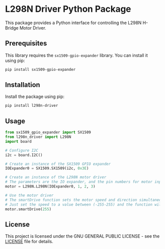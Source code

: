 # L298N Driver Python Package

This package provides a Python interface for controlling the L298N H-Bridge Motor Driver.

## Prerequisites

This library requires the `sx1509-gpio-expander` library. You can install it using pip:

```sh
pip install sx1509-gpio-expander
```

## Installation

Install the package using pip:

```sh
pip install l298n-driver
```

## Usage

```python
from sx1509_gpio_expander import SX1509
from l298n_driver import L298N
import board

# Configure I2C
i2c = board.I2C() 

# Create an instance of the SX1509 GPIO expander
IOExpander0 = SX1509.SX1509(i2c, 0x3E)

# Create an instance of the L298N motor driver
# The parameters are the IO expander, and the pin numbers for motor input 1, motor input 2, and motor speed control
motor = L298N.L298N(IOExpander0, 1, 2, 3)

# Use the motor driver
# The smartDrive function sets the motor speed and direction simultaneously
# Just set the speed to a value between (-255-255) and the function will automatically call the set_speed() function and according to the given speed value also call the forward() or backward() function
motor.smartDrive(255)
```

## License

This project is licensed under the GNU GENERAL PUBLIC LICENSE - see the [LICENSE](LICENSE) file for details.
